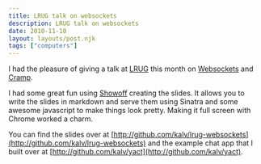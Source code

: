```yaml
---
title: LRUG talk on websockets
description: LRUG talk on websockets
date: 2010-11-10
layout: layouts/post.njk
tags: ["computers"]
---
```

I had the pleasure of giving a talk at [LRUG](http://lrug.org) this month on [Websockets](http://en.wikipedia.org/wiki/WebSockets) and [Cramp](http://github.com/lifo/cramp).

I had some great fun using [Showoff](https://github.com/schacon/showoff) creating the slides. It allows you to write the slides in markdown and serve them using Sinatra and some awesome javascript to make things look pretty. Making it full screen with Chrome worked a charm.

You can find the slides over at [http://github.com/kalv/lrug-websockets](http://github.com/kalv/lrug-websockets) and the example chat app that I built over at [http://github.com/kalv/yact](http://github.com/kalv/yact).

